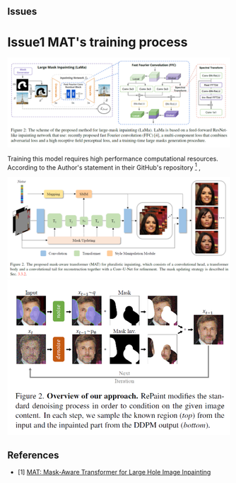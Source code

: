 ## Issues

# Issue1 MAT's training process

<div align="center"><img src="https://raw.githubusercontent.com/ZenoNing/Zeno_Deep_Learning_Notes/main/2024/Architecture_LaMa.png"></div>

Training this model  requires high performance computational resources. According to the Author's statement in their GitHub's repository [<sup>1</sup>](#refer-anchor-1) , 

<div align="center"><img src="https://raw.githubusercontent.com/ZenoNing/Zeno_Deep_Learning_Notes/main/2024/Architecture_MAT.png"></div>

<div align="center"><img src="https://raw.githubusercontent.com/ZenoNing/Zeno_Deep_Learning_Notes/main/2024/Architecture_RePaint.png"></div>


## References

<div id="refer-anchor-1"></div>

- [1] [MAT: Mask-Aware Transformer for Large Hole Image Inpainting](https://github.com/fenglinglwb/MAT/issues/23)
